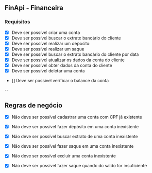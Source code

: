 ## FinApi - Financeira

### Requisitos

- [x] Deve ser possível criar uma conta
- [x] Deve ser possível buscar o extrato bancário do cliente
- [x] Deve ser possível realizar um deposito 
- [x] Deve ser possível realizar um saque 
- [x] Deve ser possível buscar o extrato bancário do cliente por data
- [x] Deve ser possível atualizar os dados da conta do cliente
- [x] Deve ser possível obter dados da conta do cliente
- [x] Deve ser possível deletar uma conta
- [] Deve ser possivel verificar o balance da conta

-- 

## Regras de negócio

- [x] Não deve ser possível cadastrar uma conta com CPF já existente
- [x] Não deve ser possível fazer depósito em uma conta inexistente
- [x] Não deve ser possível buscar extrato de uma conta inexistente
- [x] Não deve ser possível fazer saque em uma conta inexistente
- [x] Não deve ser possível excluir uma conta inexistente
- [x] Não deve ser possível fazer saque quando do saldo for insuficiente


